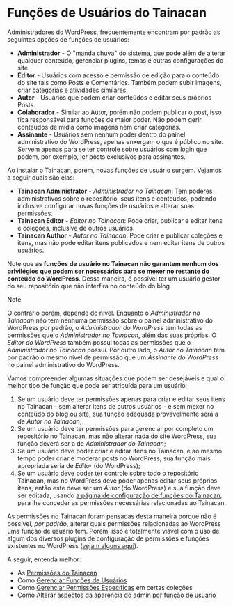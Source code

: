 # Funções de Usuários do Tainacan

Administradores do WordPress, frequentemente encontram por padrão as seguintes opções de funções de usuários:

* **Administrador** - O "manda chuva" do sistema, que pode além de alterar qualquer conteúdo, gerenciar plugins, temas e outras configurações do site.
* **Editor** - Usuários com acesso e permissão de edição para o conteúdo do site tais como Posts e Comentários. Também podem subir imagens, criar categorias e atividades similares.
* **Autor** - Usuários que podem criar conteúdos e editar seus próprios Posts.
* **Colaborador** - Similar ao Autor, porém não podem publicar o post, isso fica responsável para funções de maior poder. Não podem gerir conteúdos de mídia como imagens nem criar categorias.
* **Assinante** - Usuários sem nenhum poder dentro do painel administrativo do WordPress, apenas enxergam o que é público no site. Servem apenas para se ter controle sobre usuários com login que podem, por exemplo, ler posts exclusivos para assinantes.

Ao instalar o Tainacan, porém, novas funções de usuário surgem. Vejamos a seguir quais são elas:

* **Tainacan Administrator** - *Administrador no Tainacan*: Tem poderes administrativos sobre o repositório, seus itens e conteúdos, podendo inclusive configurar novas funções de usuários e alterar suas permissões.
* **Tainacan Editor** - *Editor no Tainacan*: Pode criar, publicar e editar itens e coleções, inclusive de outros usuários.
* **Tainacan Author** - *Autor no Tainacan*: Pode criar e publicar coleções e itens, mas não pode editar itens publicados e nem editar itens de outros usuários.

Note que **as funções de usuário no Tainacan não garantem nenhum dos privilégios que podem ser necessários para se mexer no restante do conteúdo do WordPress**. Dessa maneira, é possível ter um usuário gestor do seu repositório que não interfira no conteúdo do blog. 

> [!NOTE]
> O contrário porém, depende do nível. Enquanto o *Administrador no Tainacan* não tem nenhuma permissão sobre o painel administrativo do WordPress por padrão, o  *Administrador do WordPress* tem todas as permissões que o *Administrador no Tainacan*, além das suas próprias. O *Editor do WordPress* também possui todas as permissões que o *Administrador no Tainacan* possui. Por outro lado, o *Autor no Tainacan* tem por padrão o mesmo nível de permissão que um *Assinante do WordPress* no painel administrativo do WordPress.

Vamos compreender algumas situações que podem ser desejáveis e qual o melhor tipo de função que pode ser atribuída para um usuário:

1. Se um usuário deve ter permissões apenas para criar e editar seus itens no Tainacan - sem alterar itens de outros usuários - e sem mexer no conteúdo do blog ou site, sua função adequada provavelmente será a de *Autor no Tainacan*;
2. Se um usuário deve ter permissões para gerenciar por completo um repositório no Tainacan, mas não alterar nada do site WordPress, sua função deverá ser a de *Administrador do Tainacan*;
3. Se um usuário deve poder criar e editar itens no Tainacan, e ao mesmo tempo poder criar e moderar posts no WordPress, sua função mais apropriada seria de *Editor* (do WordPress);
4. Se um usuário deve poder ter controle sobre todo o repositório Tainacan, mas no WordPress deve poder apenas editar seus próprios itens, então este deve ser um *Autor* (do WordPress) e sua função deve ser editada, usando [a página de configuração de funções do Tainacan](/pt-br/manage-user-roles.md), para lhe conceder as permissões necessárias relacionadas ao Tainacan.

As permissões no Tainacan foram pensadas desta maneira porque não é possível, *por padrão*, alterar quais permissões relacionadas ao WordPress uma função de usuário tem. Porém, isso é totalmente viável com o uso de algum dos diversos plugins de configuração de permissões e funções existentes no WordPress ([vejam alguns aqui](https://wordpress.org/plugins/search/user+roles/ ':ignore')).

A seguir, entenda melhor:

* As [Permissões do Tainacan](/pt-br/capabilities.md)
* Como [Gerenciar Funções de Usuários](/pt-br/manage-user-roles.md)
* Como [Gerenciar Permissões Específicas](/pt-br/manage-specific-capabilities.md) em certas coleções
* Como [Alterar aspectos da aparência do admin](/pt-br/admin-appearance.md) por função de usuário
